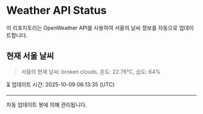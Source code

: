 
# Weather API Status

이 리포지토리는 OpenWeather API를 사용하여 서울의 날씨 정보를 자동으로 업데이트합니다.

## 현재 서울 날씨
> 서울의 현재 날씨: broken clouds, 온도: 22.76°C, 습도: 64%

⏳ 업데이트 시간: 2025-10-09 06:13:35 (UTC)

---
자동 업데이트 봇에 의해 관리됩니다.
